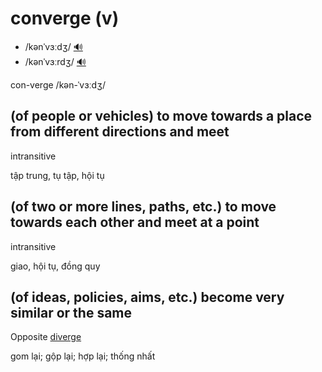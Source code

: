 # converge (v)

- /kənˈvɜːdʒ/ [🔊](https://www.oxfordlearnersdictionaries.com/media/english/uk_pron/x/xco/xconv/xconverge__gb_1.mp3)
- /kənˈvɜːrdʒ/ [🔊](https://www.oxfordlearnersdictionaries.com/media/english/us_pron/x/xco/xconv/xconverge__us_1.mp3)

con-verge /kən-ˈvɜːdʒ/

## (of people or vehicles) to move towards a place from different directions and meet

intransitive

tập trung, tụ tập, hội tụ

## (of two or more lines, paths, etc.) to move towards each other and meet at a point

intransitive

giao, hội tụ, đồng quy

## (of ideas, policies, aims, etc.) become very similar or the same

Opposite [diverge]()

gom lại; gộp lại; hợp lại; thống nhất